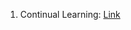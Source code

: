 1. Continual Learning: [Link](https://github.com/SuperBruceJia/paper-reading/blob/master/Conference/Machine%20Learning/Continual_Learning.pdf)
